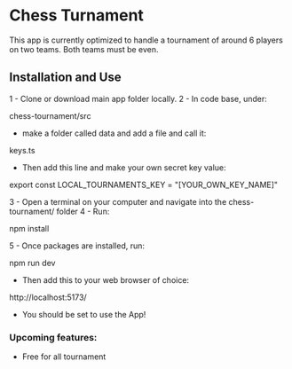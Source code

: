 # Chess Turnament

This app is currently optimized to handle a tournament of around 6 players on two teams. Both teams must be even.

<!-- - [@vitejs/plugin-react](https://github.com/vitejs/vite-plugin-react/blob/main/packages/plugin-react) uses [Babel](https://babeljs.io/) for Fast Refresh
- [@vitejs/plugin-react-swc](https://github.com/vitejs/vite-plugin-react/blob/main/packages/plugin-react-swc) uses [SWC](https://swc.rs/) for Fast Refresh -->

## Installation and Use
1 - Clone or download main app folder locally.
2 - In code base, under: 
  
  chess-tournament/src

  - make a folder called data and add a file and call it:

  keys.ts

  - Then add this line and make your own secret key value:

  export const LOCAL_TOURNAMENTS_KEY = "[YOUR_OWN_KEY_NAME]"

3 - Open a terminal on your computer and navigate into the chess-tournament/ folder
4 - Run:

  npm install

5 - Once packages are installed, run:

  npm run dev

  - Then add this to your web browser of choice:

  http://localhost:5173/

  - You should be set to use the App!

### Upcoming features:
- Free for all tournament

<!-- ```js
export default tseslint.config({
  extends: [
    // Remove ...tseslint.configs.recommended and replace with this
    ...tseslint.configs.recommendedTypeChecked,
    // Alternatively, use this for stricter rules
    ...tseslint.configs.strictTypeChecked,
    // Optionally, add this for stylistic rules
    ...tseslint.configs.stylisticTypeChecked,
  ],
  languageOptions: {
    // other options...
    parserOptions: {
      project: ['./tsconfig.node.json', './tsconfig.app.json'],
      tsconfigRootDir: import.meta.dirname,
    },
  },
})
``` -->